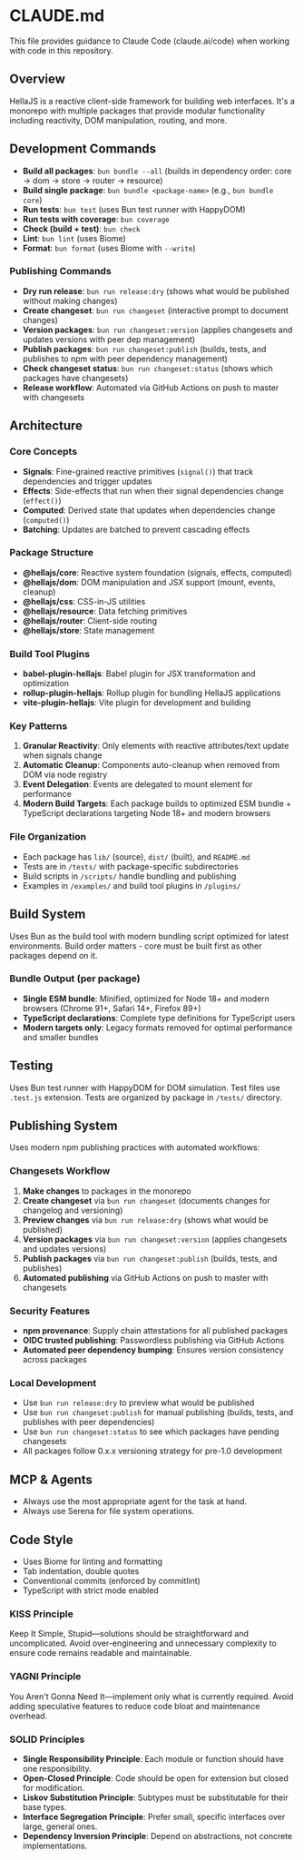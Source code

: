 # CLAUDE.md

This file provides guidance to Claude Code (claude.ai/code) when working with code in this repository.

## Overview

HellaJS is a reactive client-side framework for building web interfaces. It's a monorepo with multiple packages that provide modular functionality including reactivity, DOM manipulation, routing, and more.

## Development Commands

- **Build all packages**: `bun bundle --all` (builds in dependency order: core → dom → store → router → resource)
- **Build single package**: `bun bundle <package-name>` (e.g., `bun bundle core`)
- **Run tests**: `bun test` (uses Bun test runner with HappyDOM)
- **Run tests with coverage**: `bun coverage`
- **Check (build + test)**: `bun check`
- **Lint**: `bun lint` (uses Biome)
- **Format**: `bun format` (uses Biome with `--write`)

### Publishing Commands

- **Dry run release**: `bun run release:dry` (shows what would be published without making changes)
- **Create changeset**: `bun run changeset` (interactive prompt to document changes)
- **Version packages**: `bun run changeset:version` (applies changesets and updates versions with peer dep management)
- **Publish packages**: `bun run changeset:publish` (builds, tests, and publishes to npm with peer dependency management)
- **Check changeset status**: `bun run changeset:status` (shows which packages have changesets)
- **Release workflow**: Automated via GitHub Actions on push to master with changesets

## Architecture

### Core Concepts
- **Signals**: Fine-grained reactive primitives (`signal()`) that track dependencies and trigger updates
- **Effects**: Side-effects that run when their signal dependencies change (`effect()`)
- **Computed**: Derived state that updates when dependencies change (`computed()`)
- **Batching**: Updates are batched to prevent cascading effects

### Package Structure
- **@hellajs/core**: Reactive system foundation (signals, effects, computed)
- **@hellajs/dom**: DOM manipulation and JSX support (mount, events, cleanup)
- **@hellajs/css**: CSS-in-JS utilities
- **@hellajs/resource**: Data fetching primitives
- **@hellajs/router**: Client-side routing
- **@hellajs/store**: State management

### Build Tool Plugins
- **babel-plugin-hellajs**: Babel plugin for JSX transformation and optimization
- **rollup-plugin-hellajs**: Rollup plugin for bundling HellaJS applications
- **vite-plugin-hellajs**: Vite plugin for development and building

### Key Patterns
1. **Granular Reactivity**: Only elements with reactive attributes/text update when signals change
2. **Automatic Cleanup**: Components auto-cleanup when removed from DOM via node registry
3. **Event Delegation**: Events are delegated to mount element for performance
4. **Modern Build Targets**: Each package builds to optimized ESM bundle + TypeScript declarations targeting Node 18+ and modern browsers

### File Organization
- Each package has `lib/` (source), `dist/` (built), and `README.md`
- Tests are in `/tests/` with package-specific subdirectories
- Build scripts in `/scripts/` handle bundling and publishing
- Examples in `/examples/` and build tool plugins in `/plugins/`

## Build System

Uses Bun as the build tool with modern bundling script optimized for latest environments. Build order matters - core must be built first as other packages depend on it.

### Bundle Output (per package)
- **Single ESM bundle**: Minified, optimized for Node 18+ and modern browsers (Chrome 91+, Safari 14+, Firefox 89+)
- **TypeScript declarations**: Complete type definitions for TypeScript users
- **Modern targets only**: Legacy formats removed for optimal performance and smaller bundles

## Testing

Uses Bun test runner with HappyDOM for DOM simulation. Test files use `.test.js` extension. Tests are organized by package in `/tests/` directory.

## Publishing System

Uses modern npm publishing practices with automated workflows:

### Changesets Workflow
1. **Make changes** to packages in the monorepo
2. **Create changeset** via `bun run changeset` (documents changes for changelog and versioning)
3. **Preview changes** via `bun run release:dry` (shows what would be published)
4. **Version packages** via `bun run changeset:version` (applies changesets and updates versions)
5. **Publish packages** via `bun run changeset:publish` (builds, tests, and publishes)
6. **Automated publishing** via GitHub Actions on push to master with changesets

### Security Features
- **npm provenance**: Supply chain attestations for all published packages
- **OIDC trusted publishing**: Passwordless publishing via GitHub Actions
- **Automated peer dependency bumping**: Ensures version consistency across packages

### Local Development
- Use `bun run release:dry` to preview what would be published
- Use `bun run changeset:publish` for manual publishing (builds, tests, and publishes with peer dependencies)
- Use `bun run changeset:status` to see which packages have pending changesets
- All packages follow 0.x.x versioning strategy for pre-1.0 development

## MCP & Agents
- Always use the most appropriate agent for the task at hand.
- Always use Serena for file system operations.

## Code Style

- Uses Biome for linting and formatting
- Tab indentation, double quotes
- Conventional commits (enforced by commitlint)
- TypeScript with strict mode enabled

### KISS Principle

Keep It Simple, Stupid—solutions should be straightforward and uncomplicated. Avoid over-engineering and unnecessary complexity to ensure code remains readable and maintainable.

### YAGNI Principle

You Aren't Gonna Need It—implement only what is currently required. Avoid adding speculative features to reduce code bloat and maintenance overhead.

### SOLID Principles

- **Single Responsibility Principle**: Each module or function should have one responsibility.
- **Open-Closed Principle**: Code should be open for extension but closed for modification.
- **Liskov Substitution Principle**: Subtypes must be substitutable for their base types.
- **Interface Segregation Principle**: Prefer small, specific interfaces over large, general ones.
- **Dependency Inversion Principle**: Depend on abstractions, not concrete implementations.
